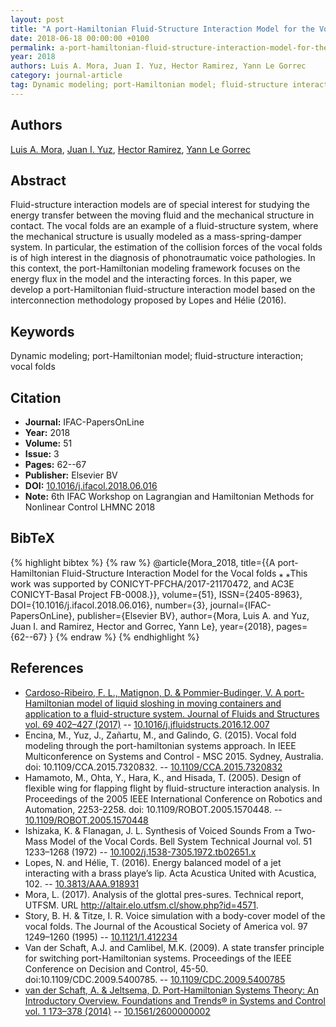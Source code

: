 ```yaml
---
layout: post
title: "A port-Hamiltonian Fluid-Structure Interaction Model for the Vocal folds"
date: 2018-06-18 00:00:00 +0100
permalink: a-port-hamiltonian-fluid-structure-interaction-model-for-the-vocal-folds
year: 2018
authors: Luis A. Mora, Juan I. Yuz, Hector Ramirez, Yann Le Gorrec
category: journal-article
tag: Dynamic modeling; port-Hamiltonian model; fluid-structure interaction; vocal folds
---
```

 
## Authors
[Luis A. Mora](authors/luis-a-mora), [Juan I. Yuz](authors/juan-i-yuz), [Hector Ramirez](authors/hector-ramirez), [Yann Le Gorrec](authors/yann-le-gorrec)
 
## Abstract
Fluid-structure interaction models are of special interest for studying the energy transfer between the moving fluid and the mechanical structure in contact. The vocal folds are an example of a fluid-structure system, where the mechanical structure is usually modeled as a mass-spring-damper system. In particular, the estimation of the collision forces of the vocal folds is of high interest in the diagnosis of phonotraumatic voice pathologies. In this context, the port-Hamiltonian modeling framework focuses on the energy flux in the model and the interacting forces. In this paper, we develop a port-Hamiltonian fluid-structure interaction model based on the interconnection methodology proposed by Lopes and Hélie (2016).
 
## Keywords
Dynamic modeling; port-Hamiltonian model; fluid-structure interaction; vocal folds
 
## Citation
- **Journal:** IFAC-PapersOnLine
- **Year:** 2018
- **Volume:** 51
- **Issue:** 3
- **Pages:** 62--67
- **Publisher:** Elsevier BV
- **DOI:** [10.1016/j.ifacol.2018.06.016](https://doi.org/10.1016/j.ifacol.2018.06.016)
- **Note:** 6th IFAC Workshop on Lagrangian and Hamiltonian Methods for Nonlinear Control LHMNC 2018
 
## BibTeX
{% highlight bibtex %}
{% raw %}
@article{Mora_2018,
  title={{A port-Hamiltonian Fluid-Structure Interaction Model for the Vocal folds ⁎ ⁎This work was supported by CONICYT-PFCHA/2017-21170472, and AC3E CONICYT-Basal Project FB-0008.}},
  volume={51},
  ISSN={2405-8963},
  DOI={10.1016/j.ifacol.2018.06.016},
  number={3},
  journal={IFAC-PapersOnLine},
  publisher={Elsevier BV},
  author={Mora, Luis A. and Yuz, Juan I. and Ramirez, Hector and Gorrec, Yann Le},
  year={2018},
  pages={62--67}
}
{% endraw %}
{% endhighlight %}
 
## References
- [Cardoso-Ribeiro, F. L., Matignon, D. & Pommier-Budinger, V. A port-Hamiltonian model of liquid sloshing in moving containers and application to a fluid-structure system. Journal of Fluids and Structures vol. 69 402–427 (2017)](a-port-hamiltonian-model-of-liquid-sloshing-in-moving-containers-and-application-to-a-fluid-structure-system) -- [10.1016/j.jfluidstructs.2016.12.007](https://doi.org/10.1016/j.jfluidstructs.2016.12.007)
- Encina, M., Yuz, J., Zañartu, M., and Galindo, G. (2015). Vocal fold modeling through the port-hamiltonian systems approach. In IEEE Multiconference on Systems and Control - MSC 2015. Sydney, Australia. doi: 10.1109/CCA.2015.7320832. -- [10.1109/CCA.2015.7320832](https://doi.org/10.1109/CCA.2015.7320832)
- Hamamoto, M., Ohta, Y., Hara, K., and Hisada, T. (2005). Design of flexible wing for flapping flight by fluid-structure interaction analysis. In Proceedings of the 2005 IEEE International Conference on Robotics and Automation, 2253-2258. doi: 10.1109/ROBOT.2005.1570448. -- [10.1109/ROBOT.2005.1570448](https://doi.org/10.1109/ROBOT.2005.1570448)
- Ishizaka, K. & Flanagan, J. L. Synthesis of Voiced Sounds From a Two-Mass Model of the Vocal Cords. Bell System Technical Journal vol. 51 1233–1268 (1972) -- [10.1002/j.1538-7305.1972.tb02651.x](https://doi.org/10.1002/j.1538-7305.1972.tb02651.x)
- Lopes, N. and Hélie, T. (2016). Energy balanced model of a jet interacting with a brass playe’s lip. Acta Acustica United with Acustica, 102. -- [10.3813/AAA.918931](https://doi.org/10.3813/AAA.918931)
- Mora, L. (2017). Analysis of the glottal pres-sures. Technical report, UTFSM. URL http://altair.elo.utfsm.cl/show.php?id=4571.
- Story, B. H. & Titze, I. R. Voice simulation with a body-cover model of the vocal folds. The Journal of the Acoustical Society of America vol. 97 1249–1260 (1995) -- [10.1121/1.412234](https://doi.org/10.1121/1.412234)
- Van der Schaft, A.J. and Camlibel, M.K. (2009). A state transfer principle for switching port-Hamiltonian systems. Proceedings of the IEEE Conference on Decision and Control, 45-50. doi:10.1109/CDC.2009.5400785. -- [10.1109/CDC.2009.5400785](https://doi.org/10.1109/CDC.2009.5400785)
- [van der Schaft, A. & Jeltsema, D. Port-Hamiltonian Systems Theory: An Introductory Overview. Foundations and Trends® in Systems and Control vol. 1 173–378 (2014)](port-hamiltonian-systems-theory-an-introductory-overview-journal) -- [10.1561/2600000002](https://doi.org/10.1561/2600000002)

